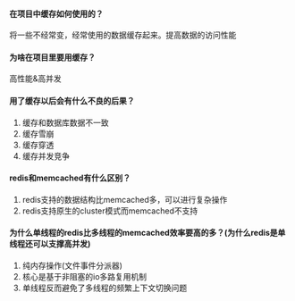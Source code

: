 #### 在项目中缓存如何使用的？

将一些不经常变，经常使用的数据缓存起来。提高数据的访问性能

#### 为啥在项目里要用缓存？

高性能&高并发

#### 用了缓存以后会有什么不良的后果？

1. 缓存和数据库数据不一致
2. 缓存雪崩
3. 缓存穿透
4. 缓存并发竞争

#### redis和memcached有什么区别？

1. redis支持的数据结构比memcached多，可以进行复杂操作
2. redis支持原生的cluster模式而memcached不支持

#### 为什么单线程的redis比多线程的memcached效率要高的多？(为什么redis是单线程还可以支撑高并发)

1. 纯内存操作(文件事件分派器)
2. 核心是基于非阻塞的io多路复用机制
3. 单线程反而避免了多线程的频繁上下文切换问题
 